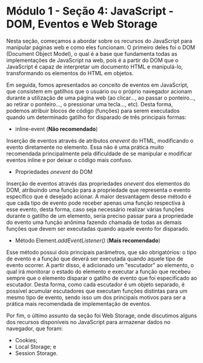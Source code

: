 # Módulo 1 - Seção 4: JavaScript - DOM, Eventos e Web Storage

Nesta seção, começamos a abordar sobre os recursos do JavaScript para manipular páginas web e como eles funcionam. O primeiro deles foi o DOM (Document Object Model), o qual é a base que fundamenta todas as implementações de JavaScript na web, pois é a partir do DOM que o JavaScript é capaz de interpretar um documento HTML e manipulá-lo, transformando os elementos do HTML em objetos. 

Em seguida, fomos apresentados ao conceito de eventos em JavaScript, que consistem em gatilhos que o usuário ou o próprio navegador acionam durante a utilização de uma página web (ao clicar..., ao passar o ponteiro..., ao retirar o ponteiro..., o pressionar uma tecla..., etc). Desta forma, podemos atribuir blocos de código (funções) para serem executados quando um determinado gatilho for disparado de três principais formas:

* inline-event (**Não recomendado**)

Inserção de eventos através de atributos *onevent* do HTML, modificando o evento diretamente no elemento. Essa não é uma prática muito recomendada principalmente pela dificuldade de se manipular e modificar eventos inline e por deixar o código mais confuso.

* Propriedades *onevent* do DOM

Inserção de eventos através das propriedades *onevent* dos elementos do DOM, atribuindo uma função para a propriedade que representa o evento específico que é desejado acionar. A maior desvantagem desse método é que cada tipo de evento pode receber apenas uma função respectiva à esse evento, desta forma, caso seja necessário realizar várias funções durante o gatilho de um elemento, seria preciso passar para a propriedade do evento uma função anônima fazendo chamada de todas as demais funções que devem ser executadas quando aquele evento for disparado.

* Método Element.*addEventListener()* (**Mais recomendado**)

Esse método possui dois principais parâmetros, que são obrigatórios: o tipo de evento e a função que deverá ser executada quando aquele tipo de evento ocorrer. A partir disso, é adicionado um "escutador" ao elemento, o qual irá monitorar o estado do elemento e executar a função que recebeu sempre que o elemento disparar o gatilho de evento que foi especificado ao escutador. Desta forma, como cada escutador é um objeto separado, é possível acumular escutadores que executam funções distintas para um mesmo tipo de evento, sendo isso um dos principais motivos para ser a prática mais recomendada de implementação de eventos.

Por fim, o último assunto da seção foi Web Storage, onde discutimos alguns dos recursos disponíveis no JavaScript para armazenar dados no navegador, que foram:

* Cookies;
* Local Storage; e
* Session Storage.
